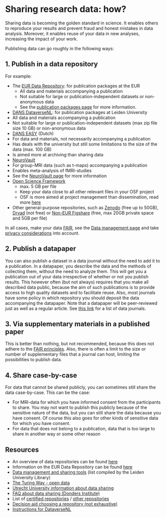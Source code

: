 # Sharing research data: how?

Sharing data is becoming the golden standard in science. It enables others to reproduce your results and prevent fraud and honest mistakes in data analysis. Moreover, it enables reuse of your data in new analyses, increasing the impact of your work.

Publishing data can go roughly in the following ways:

## 1. Publish in a data repository

For example:
- The [EUR Data Repository](https://datarepository.eur.nl/): for publication packages at the EUR
  - All data and materials accompanying a publication
  - Not suitable for large or publication-independent datasets or non-anonymous data
  - See the [publication packages page](pub-packages.md) for more information.
- [DANS DataverseNL](https://dataverse.nl): for publication packages at Leiden University
 - All data and materials accompanying a publication
 - Not suitable for large or publication-independent datasets (max zip file size 10 GB) or non-anonymous data
- [DANS EASY](https://easy.dans.knaw.nl/ui/home) (Dutch)
 - For data and materials, not necessarily accompanying a publication
 - Has deals with the university but still some limitations to the size of the data (max. 100 GB)
 - Is aimed more at archiving than sharing data
- [NeuroVault](https://neurovault.org/)
 - For group-MRI data (such as t-maps) accompanying a publication
 - Enables meta-analysis of fMRI-studies
 - See the [NeuroVault page](neurovault.md) for more information
- [Open Science Framework](https://osf.io/)
  - max. 5 GB per file
  - Keep your data close to all other relevant files in your OSF project
  - OSF is more aimed at project management than dissemination, read more [here](osf.md)
- Other general-purpose repositories, such as [Zenodo](https://zenodo.org/) (free up to 50GB), [Dryad](https://datadryad.org/) (not free) or [Non-EUR Figshare](https://figshare.com/) (free, max 20GB private space and 5GB per file)

In all cases, make your data [FAIR](https://www.go-fair.org/fair-principles/), see the [Data management page](FAIR.md) and take [privacy considerations](gdpr.md) into account.


## 2. Publish a datapaper

You can also publish a dataset in a data journal without the need to add it to a publication. In a datapaper, you describe the data and the methods of collecting them, without the need to analyze them. This will get you a publication out of your data irrespective of whether or not you publish results. This however often (but not always) requires that you make all described data public, because the aim of such publications is to provide access to high quality datasets and to facilitate reuse. Also, most journals have some policy in which repository you should deposit the data accompanying the datapaper. Note that a datapaper will be peer-reviewed just as well as a regular article. See [this link](https://pitt.libguides.com/findingdata/datajournals) for a list of data journals.


## 3. Via supplementary materials in a published paper

This is better than nothing, but not recommended, because this does not adhere to the [FAIR principles](https://www.go-fair.org/fair-principles/). Also, there is often a limit to the size or number of supplementary files that a journal can host, limiting the possibilities to publish data.

## 4. Share case-by-case

For data that cannot be shared publicly, you can sometimes still share the data case-by-case. This can be the case:

- For MRI-data for which you have informed consent from the participants to share. You may not want to publish this publicly because of the sensitive nature of the data, but you can still share the data because you have consent. Of course this also goes for other kinds of sensitive data for which you have consent.
- For data that does not belong to a publication, data that is too large to share in another way or some other reason


## Resources

- An overview of data repositories can be found [here](https://www.re3data.org/)
- Information on the EUR Data Repository can be found [here](https://www.eur.nl/en/library/research-support/research-data-management-rdm/tooling/eur-data-repository)
- [Data management and sharing tools](https://digitalscholarship.nl/rds/faculty/faculty-of-social-and-behavioural-sciences/) (list compiled by the Leiden University Library)
- [The Turing Way - open data](https://the-turing-way.netlify.com/open_research/01/opendata.html)
- [Utrecht University information about data sharing](https://www.uu.nl/en/research/research-data-management/guides/publishing-and-sharing-data)
- [FAQ about data sharing (Donders Institute)](https://data.donders.ru.nl/doc/help/faq/publish-data.html?0#faq-dsc-prepare)
- List of [certified repositories](https://www.coretrustseal.org/why-certification/certified-repositories/) / [other repositories](http://v2.sherpa.ac.uk/opendoar/)
- [Decision aid choosing a repository (not exhaustive)](https://www.uu.nl/en/research/research-data-management/tools-services/tools-for-storing-and-managing-data/decision-aid-data-repositories)
- [Instructions for DataverseNL](https://www.organisatiegids.universiteitleiden.nl/binaries/content/assets/sociale-wetenschappen/psychologie/organisatiegids/instruction-for-archiving-publication-packages.pdf)